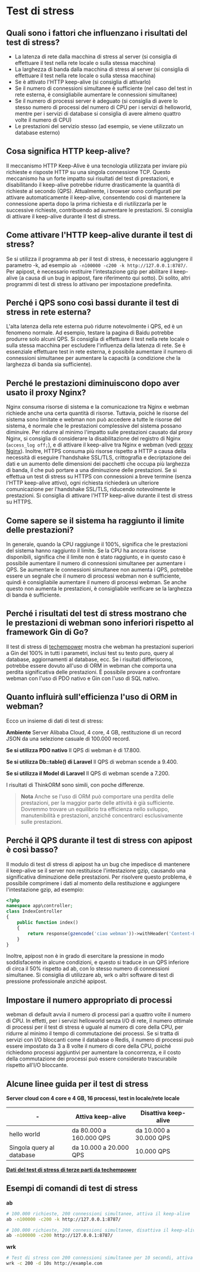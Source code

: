 # Test di stress

## Quali sono i fattori che influenzano i risultati del test di stress?
* La latenza di rete dalla macchina di stress al server (si consiglia di effettuare il test nella rete locale o sulla stessa macchina)
* La larghezza di banda dalla macchina di stress al server (si consiglia di effettuare il test nella rete locale o sulla stessa macchina)
* Se è attivato l'HTTP keep-alive (si consiglia di attivarlo)
* Se il numero di connessioni simultanee è sufficiente (nel caso del test in rete esterna, è consigliabile aumentare le connessioni simultanee)
* Se il numero di processi server è adeguato (si consiglia di avere lo stesso numero di processi del numero di CPU per i servizi di helloworld, mentre per i servizi di database si consiglia di avere almeno quattro volte il numero di CPU)
* Le prestazioni del servizio stesso (ad esempio, se viene utilizzato un database esterno)

## Cosa significa HTTP keep-alive?
Il meccanismo HTTP Keep-Alive è una tecnologia utilizzata per inviare più richieste e risposte HTTP su una singola connessione TCP. Questo meccanismo ha un forte impatto sui risultati del test di prestazioni, e disabilitando il keep-alive potrebbe ridurre drasticamente la quantità di richieste al secondo (QPS). Attualmente, i browser sono configurati per attivare automaticamente il keep-alive, consentendo così di mantenere la connessione aperta dopo la prima richiesta e di riutilizzarla per le successive richieste, contribuendo ad aumentare le prestazioni. Si consiglia di attivare il keep-alive durante il test di stress.

## Come attivare l'HTTP keep-alive durante il test di stress?
Se si utilizza il programma ab per il test di stress, è necessario aggiungere il parametro -k, ad esempio `ab -n100000 -c200 -k http://127.0.0.1:8787/`. Per apipost, è necessario restituire l'intestazione gzip per abilitare il keep-alive (a causa di un bug in apipost, fare riferimento qui sotto). Di solito, altri programmi di test di stress lo attivano per impostazione predefinita.

## Perché i QPS sono così bassi durante il test di stress in rete esterna?
L'alta latenza della rete esterna può ridurre notevolmente i QPS, ed è un fenomeno normale. Ad esempio, testare la pagina di Baidu potrebbe produrre solo alcuni QPS. Si consiglia di effettuare il test nella rete locale o sulla stessa macchina per escludere l'influenza della latenza di rete. Se è essenziale effettuare test in rete esterna, è possibile aumentare il numero di connessioni simultanee per aumentare la capacità (a condizione che la larghezza di banda sia sufficiente).

## Perché le prestazioni diminuiscono dopo aver usato il proxy Nginx?
Nginx consuma risorse di sistema e la comunicazione tra Nginx e webman richiede anche una certa quantità di risorse. Tuttavia, poiché le risorse del sistema sono limitate e webman non può accedere a tutte le risorse del sistema, è normale che le prestazioni complessive del sistema possano diminuire. Per ridurre al minimo l'impatto sulle prestazioni causato dal proxy Nginx, si consiglia di considerare la disabilitazione del registro di Nginx (`access_log off;`), e di attivare il keep-alive tra Nginx e webman (vedi [proxy Nginx](nginx-proxy.md)). Inoltre, HTTPS consuma più risorse rispetto a HTTP a causa della necessità di eseguire l'handshake SSL/TLS, crittografia e decriptazione dei dati e un aumento delle dimensioni dei pacchetti che occupa più larghezza di banda, il che può portare a una diminuzione delle prestazioni. Se si effettua un test di stress su HTTPS con connessioni a breve termine (senza l'HTTP keep-alive attivo), ogni richiesta richiederà un ulteriore comunicazione per l'handshake SSL/TLS, riducendo notevolmente le prestazioni. Si consiglia di attivare l'HTTP keep-alive durante il test di stress su HTTPS.

## Come sapere se il sistema ha raggiunto il limite delle prestazioni?
In generale, quando la CPU raggiunge il 100%, significa che le prestazioni del sistema hanno raggiunto il limite. Se la CPU ha ancora risorse disponibili, significa che il limite non è stato raggiunto, e in questo caso è possibile aumentare il numero di connessioni simultanee per aumentare i QPS. Se aumentare le connessioni simultanee non aumenta i QPS, potrebbe essere un segnale che il numero di processi webman non è sufficiente, quindi è consigliabile aumentare il numero di processi webman. Se anche questo non aumenta le prestazioni, è consigliabile verificare se la larghezza di banda è sufficiente.

## Perché i risultati del test di stress mostrano che le prestazioni di webman sono inferiori rispetto al framework Gin di Go?
Il test di stress di [techempower](https://www.techempower.com/benchmarks/#section=data-r21&hw=ph&test=db&l=zijnjz-6bj&a=2&f=1ekg-cbcw-2t4w-27wr68-pc0-iv9slc-0-1ekgw-39g-kxs00-o0zk-5jsetl-2x8doc-2) mostra che webman ha prestazioni superiori a Gin del 100% in tutti i parametri, inclusi test su testo puro, query al database, aggiornamenti al database, ecc. Se i risultati differiscono, potrebbe essere dovuto all'uso di ORM in webman che comporta una perdita significativa delle prestazioni. È possibile provare a confrontare webman con l'uso di PDO nativo e Gin con l'uso di SQL nativo.

## Quanto influirà sull'efficienza l'uso di ORM in webman?
Ecco un insieme di dati di test di stress:

**Ambiente**
Server Alibaba Cloud, 4 core, 4 GB, restituzione di un record JSON da una selezione casuale di 100.000 record.

**Se si utilizza PDO nativo**
Il QPS di webman è di 17.800.

**Se si utilizza Db::table() di Laravel**
Il QPS di webman scende a 9.400.

**Se si utilizza il Model di Laravel**
Il QPS di webman scende a 7.200.

I risultati di ThinkORM sono simili, con poche differenze. 

> **Nota**
> Anche se l'uso di ORM può comportare una perdita delle prestazioni, per la maggior parte delle attività è già sufficiente. Dovremmo trovare un equilibrio tra efficienza nello sviluppo, manutenibilità e prestazioni, anziché concentrarci esclusivamente sulle prestazioni.

## Perché il QPS durante il test di stress con apipost è così basso?
Il modulo di test di stress di apipost ha un bug che impedisce di mantenere il keep-alive se il server non restituisce l'intestazione gzip, causando una significativa diminuzione delle prestazioni. Per risolvere questo problema, è possibile comprimere i dati al momento della restituzione e aggiungere l'intestazione gzip, ad esempio:
```php
<?php
namespace app\controller;
class IndexController
{
    public function index()
    {
        return response(gzencode('ciao webman'))->withHeader('Content-Encoding', 'gzip');
    }
}
```
Inoltre, apipost non è in grado di esercitare la pressione in modo soddisfacente in alcune condizioni, e questo si traduce in un QPS inferiore di circa il 50% rispetto ad ab, con lo stesso numero di connessioni simultanee. Si consiglia di utilizzare ab, wrk o altri software di test di pressione professionale anziché apipost.

## Impostare il numero appropriato di processi
webman di default avvia il numero di processi pari a quattro volte il numero di CPU. In effetti, per i servizi helloworld senza I/O di rete, il numero ottimale di processi per il test di stress è uguale al numero di core della CPU, per ridurre al minimo il tempo di commutazione dei processi. Se si tratta di servizi con I/O bloccanti come il database o Redis, il numero di processi può essere impostato da 3 a 8 volte il numero di core della CPU, poiché richiedono processi aggiuntivi per aumentare la concorrenza, e il costo della commutazione dei processi può essere considerato trascurabile rispetto all'I/O bloccante.

## Alcune linee guida per il test di stress

**Server cloud con 4 core e 4 GB, 16 processi, test in locale/rete locale**

| - | Attiva keep-alive | Disattiva keep-alive |
|--|-----|-----|
| hello world | da 80.000 a 160.000 QPS | da 10.000 a 30.000 QPS |
| Singola query al database | da 10.000 a 20.000 QPS | 10.000 QPS |

[**Dati del test di stress di terze parti da techempower**](https://www.techempower.com/benchmarks/#section=data-r21&l=zik073-6bj&test=db)


## Esempi di comandi di test di stress

**ab**
```sh
# 100.000 richieste, 200 connessioni simultanee, attiva il keep-alive
ab -n100000 -c200 -k http://127.0.0.1:8787/

# 100.000 richieste, 200 connessioni simultanee, disattiva il keep-alive
ab -n100000 -c200 http://127.0.0.1:8787/
```

**wrk**
```sh
# Test di stress con 200 connessioni simultanee per 10 secondi, attiva il keep-alive (default)
wrk -c 200 -d 10s http://example.com
```
